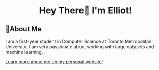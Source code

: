 <h1 align="center">Hey There👋 I'm Elliot! </h1>
 
## 💫About Me
I am a first-year student in Computer Science at Toronto Metropolitan University. I am very passionate about working with large datasets and machine learning.

[Learn more about me on my personal website!](https://elliot-sones.vercel.app/)


